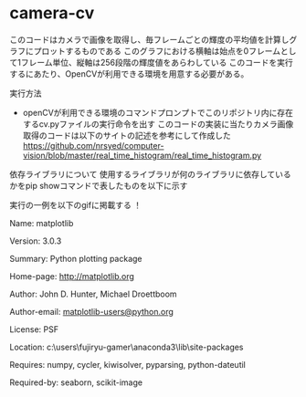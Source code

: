 # camera-cv
このコードはカメラで画像を取得し、毎フレームごとの輝度の平均値を計算しグラフにプロットするものである
このグラフにおける横軸は始点を0フレームとして1フレーム単位、縦軸は256段階の輝度値をあらわしている
このコードを実行するにあたり、OpenCVが利用できる環境を用意する必要がある。

実行方法
- openCVが利用できる環境のコマンドプロンプトでこのリポジトリ内に存在するcv.pyファイルの実行命令を出す
このコードの実装に当たりカメラ画像取得のコードは以下のサイトの記述を参考にして作成した
https://github.com/nrsyed/computer-vision/blob/master/real_time_histogram/real_time_histogram.py

依存ライブラリについて
使用するライブラリが何のライブラリに依存しているかをpip showコマンドで表したものを以下に示す

実行の一例を以下のgifに掲載する
！[](https://github.com/playingmiss/camera-cv/blob/master/sample.gif)

Name: matplotlib

Version: 3.0.3

Summary: Python plotting package

Home-page: http://matplotlib.org

Author: John D. Hunter, Michael Droettboom

Author-email: matplotlib-users@python.org

License: PSF

Location: c:\users\fujiryu-gamer\anaconda3\lib\site-packages

Requires: numpy, cycler, kiwisolver, pyparsing, python-dateutil

Required-by: seaborn, scikit-image
